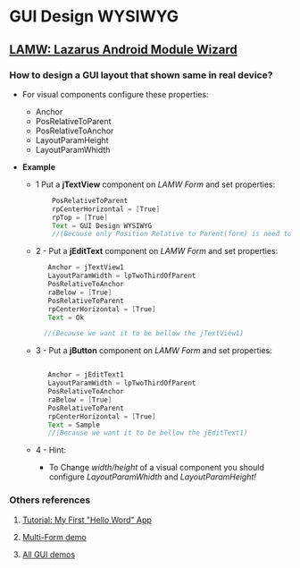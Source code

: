 <!-- markdownlint-disable-next-line -->
# GUI Design WYSIWYG

## [LAMW: Lazarus Android Module Wizard](https://github.com/jmpessoa/lazandroidmodulewizard)

### How to design a GUI layout that shown same in real device?

- For visual components configure these properties:
  - Anchor
  - PosRelativeToParent
  - PosRelativeToAnchor
  - LayoutParamHeight
  - LayoutParamWhidth

- **Example**
  - 1 Put a  **jTextView** component on _LAMW Form_ and set properties:

	```java
		PosRelativeToParent
		rpCenterHorizontal = [True]
		rpTop = [True]
		Text = GUI Design WYSIWYG   
		//(Because only Position Relative to Parent(form) is need to localize jTextView1)
	```

  - 2 - Put a **jEditText** component on _LAMW Form_ and set properties:

    ```java
       Anchor = jTextView1
       LayoutParamWidth = lpTwoThirdOfParent
       PosRelativeToAnchor
       raBelow = [True]
       PosRelativeToParent
       rpCenterHorizontal = [True]
       Text = Ok

      //(Because we want it to be bellow the jTextView1)
	```

  - 3 - Put a **jButton** component on _LAMW Form_ and set properties:

    ```java

       Anchor = jEditText1
       LayoutParamWidth = lpTwoThirdOfParent 
       PosRelativeToAnchor
       raBelow = [True]
       PosRelativeToParent
       rpCenterHorizontal = [True]
       Text = Sample    
       //(Because we want it to be bellow the jEditText1)
	
    ```

  - 4 - Hint:
    - To Change _width/height_ of a visual component you should configure _LayoutParamWhidth_ and _LayoutParamHeight!_

### Others references

1. [Tutorial: My First "Hello Word" App](https://github.com/jmpessoa/lazandroidmodulewizard/blob/master/docs/AppHelloWorld.md)

2. [Multi-Form demo](https://github.com/jmpessoa/lazandroidmodulewizard/tree/master/demos/GUI/AppTest1)

3. [All GUI demos](https://github.com/jmpessoa/lazandroidmodulewizard/tree/master/demos/GUI)
